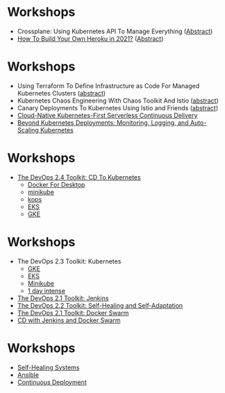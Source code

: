 # Workshops

* Crossplane: Using Kubernetes API To Manage Everything ([Abstract](https://github.com/vfarcic/vfarcic.github.io/blob/master/crossplane/abstracts/workshop.md))
* [How To Build Your Own Heroku in 2021?](crossplane/heroku-workshop.html) ([Abstract](https://github.com/vfarcic/vfarcic.github.io/blob/master/crossplane/abstracts/heroku.md))


# Workshops

* Using Terraform To Define Infrastructure as Code For Managed Kubernetes Clusters ([abstract](https://github.com/vfarcic/vfarcic.github.io/blob/master/catalog/abstracts/iac-workshop.md)) 
* Kubernetes Chaos Engineering With Chaos Toolkit And Istio ([abstract](https://github.com/vfarcic/vfarcic.github.io/blob/master/chaos/abstracts/workshop.md)) 
* Canary Deployments To Kubernetes Using Istio and Friends ([abstract](https://github.com/vfarcic/vfarcic.github.io/blob/master/canary-istio/abstracts/workshop.md)) 
* [Cloud-Native Kubernetes-First Serverless Continuous Delivery](jx/workshop-tekton.html) 
* [Beyond Kubernetes Deployments: Monitoring, Logging, and Auto-Scaling Kubernetes](devops25/workshop.html)


# Workshops

* [The DevOps 2.4 Toolkit: CD To Kubernetes](devops24/workshop.html)
  * [Docker For Desktop](devops24/workshop-docker.html)
  * [minikube](devops24/workshop-minikube.html)
  * [kops](devops24/workshop-kops.html)
  * [EKS](devops24/workshop-eks.html)
  * [GKE](devops24/workshop-gke.html)


# Workshops

* The DevOps 2.3 Toolkit: Kubernetes
  * [GKE](devops23/workshop-gke.html)
  * [EKS](devops23/workshop-eks.html)
  * [Minikube](devops23/workshop.html)
  * [1 day intense](devops23/workshop-short.html)
* [The DevOps 2.1 Toolkit: Jenkins](jenkins-docker/workshop.html)
* [The DevOps 2.2 Toolkit: Self-Healing and Self-Adaptation](devops22/workshop.html)
* [The DevOps 2.1 Toolkit: Docker Swarm](devops21/workshop.html)
* [CD with Jenkins and Docker Swarm](jenkins-swarm/workshop.html)


# Workshops

* [Self-Healing Systems](self-healing/workshop.html)
* [Ansible](ansible-workshop/index.html)
* [Continuous Deployment](cd-workshop/index.html)
